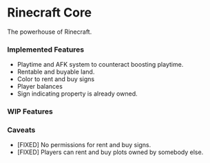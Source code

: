 # Rinecraft Core
The powerhouse of Rinecraft.

### Implemented Features
* Playtime and AFK system to counteract boosting playtime.
* Rentable and buyable land.
* Color to rent and buy signs
* Player balances
* Sign indicating property is already owned.

### WIP Features

### Caveats
* [FIXED] No permissions for rent and buy signs.
* [FIXED] Players can rent and buy plots owned by somebody else.